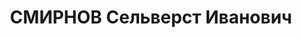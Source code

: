 ---
title: СМИРНОВ Сельверст Иванович
description: "Род. в 1895, г. Краснодар, русский, обр.: незаконченное высшее, б/п.\
  \ Тр. \"Калининнефть\", начальник финотдела \n  Арестован 25.06.1937. Обв. по ст.\
  \ 58-7, 58-8, 58-11. Приговор: ВМН. Расстрелян 25.12.1937. \n  Реабилитирован 10.08.1957"
---
